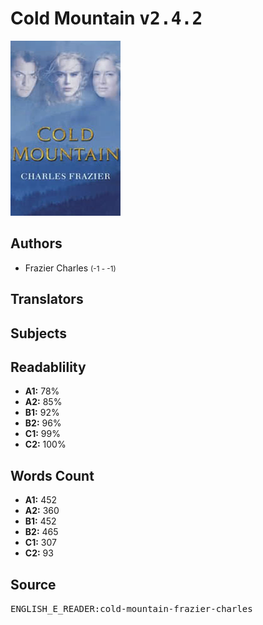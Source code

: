 # Cold Mountain <kbd>v2.4.2</kbd>

![](./cover.medium.jpg "")

## Authors


 - Frazier Charles <small>(-1 - -1)</small>

## Translators



## Subjects



## Readablility


 - **A1:** 78%
 - **A2:** 85%
 - **B1:** 92%
 - **B2:** 96%
 - **C1:** 99%
 - **C2:** 100%

## Words Count


 - **A1:** 452
 - **A2:** 360
 - **B1:** 452
 - **B2:** 465
 - **C1:** 307
 - **C2:** 93

## Source


<kbd>ENGLISH_E_READER:cold-mountain-frazier-charles</kbd>
